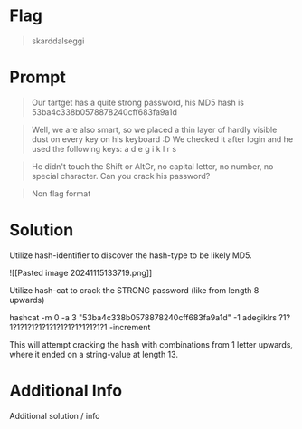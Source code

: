 # Flag

> skarddalseggi

# Prompt

> Our tartget has a quite strong password, his MD5 hash is 53ba4c338b0578878240cff683fa9a1d

>Well, we are also smart, so we placed a thin layer of hardly visible dust on every key on his keyboard :D We checked it after login and he used the following keys: a d e g i k l r s

>He didn't touch the Shift or AltGr, no capital letter, no number, no special character. Can you crack his password?

>Non flag format

# Solution

Utilize hash-identifier to discover the hash-type to be likely MD5.

![[Pasted image 20241115133719.png]]

Utilize hash-cat to crack the STRONG password (like from length 8 upwards)

hashcat -m 0 -a 3 "53ba4c338b0578878240cff683fa9a1d" -1 adegiklrs ?1?1?1?1?1?1?1?1?1?1?1?1?1?1?1 -increment

This will attempt cracking the hash with combinations from 1 letter upwards, where it ended on a string-value at length 13.
# Additional Info

Additional solution / info